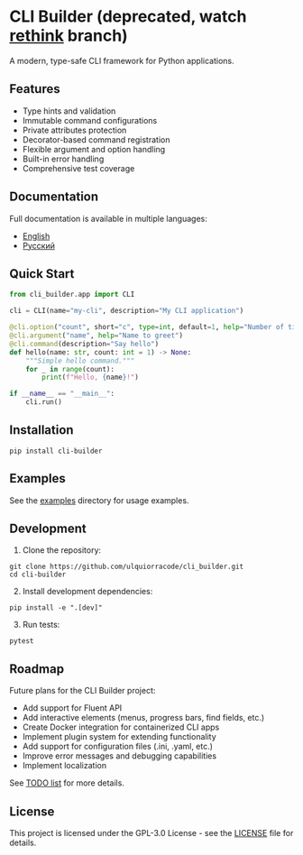 # CLI Builder (deprecated, watch [rethink](https://github.com/ulquiorracode/cli_builder/tree/rethink) branch)

A modern, type-safe CLI framework for Python applications.

## Features

* Type hints and validation
* Immutable command configurations
* Private attributes protection
* Decorator-based command registration
* Flexible argument and option handling
* Built-in error handling
* Comprehensive test coverage

## Documentation

Full documentation is available in multiple languages:

* [English](docs/en/readme.md)
* [Русский](docs/ru/readme.md)

## Quick Start

```python
from cli_builder.app import CLI

cli = CLI(name="my-cli", description="My CLI application")

@cli.option("count", short="c", type=int, default=1, help="Number of times to greet")
@cli.argument("name", help="Name to greet")
@cli.command(description="Say hello")
def hello(name: str, count: int = 1) -> None:
    """Simple hello command."""
    for _ in range(count):
        print(f"Hello, {name}!")

if __name__ == "__main__":
    cli.run()
```

## Installation

```
pip install cli-builder
```

## Examples

See the [examples](examples/) directory for usage examples.

## Development

1. Clone the repository:

```
git clone https://github.com/ulquiorracode/cli_builder.git
cd cli-builder
```

2. Install development dependencies:

```
pip install -e ".[dev]"
```

3. Run tests:

```
pytest
```

## Roadmap

Future plans for the CLI Builder project:

* Add support for Fluent API
* Add interactive elements (menus, progress bars, find fields, etc.)
* Create Docker integration for containerized CLI apps
* Implement plugin system for extending functionality
* Add support for configuration files (.ini, .yaml, etc.)
* Improve error messages and debugging capabilities
* Implement localization

See [TODO list](docs/en/todo.md) for more details.

## License

This project is licensed under the GPL-3.0 License - see the [LICENSE](LICENSE) file for details.
